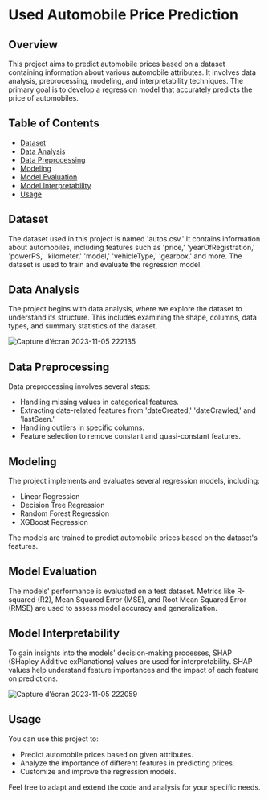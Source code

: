 # Used Automobile Price Prediction

## Overview
This project aims to predict automobile prices based on a dataset containing information about various automobile attributes. It involves data analysis, preprocessing, modeling, and interpretability techniques. The primary goal is to develop a regression model that accurately predicts the price of automobiles.

## Table of Contents
- [Dataset](#dataset)
- [Data Analysis](#data-analysis)
- [Data Preprocessing](#data-preprocessing)
- [Modeling](#modeling)
- [Model Evaluation](#model-evaluation)
- [Model Interpretability](#model-interpretability)
- [Usage](#usage)

## Dataset
The dataset used in this project is named 'autos.csv.' It contains information about automobiles, including features such as 'price,' 'yearOfRegistration,' 'powerPS,' 'kilometer,' 'model,' 'vehicleType,' 'gearbox,' and more. The dataset is used to train and evaluate the regression model.

## Data Analysis
The project begins with data analysis, where we explore the dataset to understand its structure. This includes examining the shape, columns, data types, and summary statistics of the dataset.

![Capture d’écran 2023-11-05 222135](https://github.com/khames-lab/used-cars-price-prediction/assets/77197337/e1bf7ec4-dc3f-43f5-bfa8-9855fee4c619)


## Data Preprocessing
Data preprocessing involves several steps:
- Handling missing values in categorical features.
- Extracting date-related features from 'dateCreated,' 'dateCrawled,' and 'lastSeen.'
- Handling outliers in specific columns.
- Feature selection to remove constant and quasi-constant features.

## Modeling
The project implements and evaluates several regression models, including:
- Linear Regression
- Decision Tree Regression
- Random Forest Regression
- XGBoost Regression

The models are trained to predict automobile prices based on the dataset's features.

## Model Evaluation
The models' performance is evaluated on a test dataset. Metrics like R-squared (R2), Mean Squared Error (MSE), and Root Mean Squared Error (RMSE) are used to assess model accuracy and generalization.

## Model Interpretability
To gain insights into the models' decision-making processes, SHAP (SHapley Additive exPlanations) values are used for interpretability. SHAP values help understand feature importances and the impact of each feature on predictions.

![Capture d’écran 2023-11-05 222059](https://github.com/khames-lab/used-cars-price-prediction/assets/77197337/eb5e5ede-2d12-4c05-8214-548c8f6345c2)


## Usage
You can use this project to:
- Predict automobile prices based on given attributes.
- Analyze the importance of different features in predicting prices.
- Customize and improve the regression models.

Feel free to adapt and extend the code and analysis for your specific needs.
